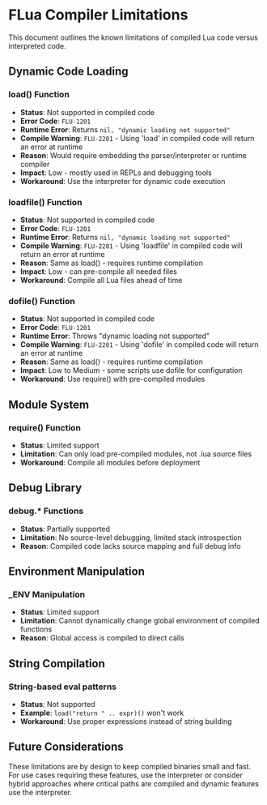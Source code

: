 # FLua Compiler Limitations

This document outlines the known limitations of compiled Lua code versus interpreted code.

## Dynamic Code Loading

### load() Function
- **Status**: Not supported in compiled code
- **Error Code**: `FLU-1201`
- **Runtime Error**: Returns `nil, "dynamic loading not supported"`
- **Compile Warning**: `FLU-2201` - Using 'load' in compiled code will return an error at runtime
- **Reason**: Would require embedding the parser/interpreter or runtime compiler
- **Impact**: Low - mostly used in REPLs and debugging tools
- **Workaround**: Use the interpreter for dynamic code execution

### loadfile() Function
- **Status**: Not supported in compiled code
- **Error Code**: `FLU-1201`
- **Runtime Error**: Returns `nil, "dynamic loading not supported"`
- **Compile Warning**: `FLU-2201` - Using 'loadfile' in compiled code will return an error at runtime
- **Reason**: Same as load() - requires runtime compilation
- **Impact**: Low - can pre-compile all needed files
- **Workaround**: Compile all Lua files ahead of time

### dofile() Function
- **Status**: Not supported in compiled code
- **Error Code**: `FLU-1201`
- **Runtime Error**: Throws "dynamic loading not supported"
- **Compile Warning**: `FLU-2201` - Using 'dofile' in compiled code will return an error at runtime
- **Reason**: Same as load() - requires runtime compilation
- **Impact**: Low to Medium - some scripts use dofile for configuration
- **Workaround**: Use require() with pre-compiled modules

## Module System

### require() Function
- **Status**: Limited support
- **Limitation**: Can only load pre-compiled modules, not .lua source files
- **Workaround**: Compile all modules before deployment

## Debug Library

### debug.* Functions
- **Status**: Partially supported
- **Limitation**: No source-level debugging, limited stack introspection
- **Reason**: Compiled code lacks source mapping and full debug info

## Environment Manipulation

### _ENV Manipulation
- **Status**: Limited support
- **Limitation**: Cannot dynamically change global environment of compiled functions
- **Reason**: Global access is compiled to direct calls

## String Compilation

### String-based eval patterns
- **Status**: Not supported
- **Example**: `load("return " .. expr)()` won't work
- **Workaround**: Use proper expressions instead of string building

## Future Considerations

These limitations are by design to keep compiled binaries small and fast. For use cases requiring these features, use the interpreter or consider hybrid approaches where critical paths are compiled and dynamic features use the interpreter.